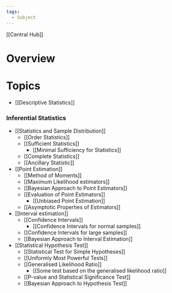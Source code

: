 ```yaml
---
tags:
  - Subject
---
```

[[Central Hub]]
# Overview

# Topics
- [[Descriptive Statistics]]
### Inferential Statistics
- [[Statistics and Sample Distribution]]
	- [[Order Statistics]]
	- [[Sufficient Statistics]]
		- [[Minimal Sufficiency for Statistics]]
	- [[Complete Statistics]]
	- [[Ancillary Statistic]]
- [[Point Estimation]]
	- [[Method of Moments]]
	- [[Maximum Likelihood estimators]]
	- [[Bayesian Approach to Point Estimators]]
	- [[Evaluation of Point Estimators]]
		- [[Unbiased Point Estimation]]
	- [[Asymptotic Properties of Estimators]]
- [[Interval estimation]]
	- [[Confidence Intervals]]
		- [[Confidence Intervals for normal samples]]
	- [[Confidence Intervals for large samples]]
	- [[Bayesian Approach to Interval Estimation]]
- [[Statistical Hypothesis Test]]
	- [[Statistical Test for Simple Hypotheses]]
	- [[Uniformly Most Powerful Tests]]
	- [[Generalised Likelihood Ratio]]
		- [[Some test based on the generalised likelihood ratio]]
	- [[P-value and Statistical Significance Test]]
	- [[Bayesian Approach to Hypothesis Test]]